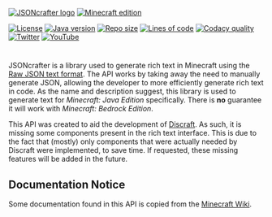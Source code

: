 <!-- Font: Minecraft Evenings, found at: https://www.fontspace.com/minecraft-evenings-font-f17735 -->
[![JSONcrafter logo](https://user-images.githubusercontent.com/5157755/125183780-d6f06480-e1de-11eb-8e99-924f6a566a1e.png)](#)
[![Minecraft edition](https://user-images.githubusercontent.com/5157755/125366926-c81fc400-e33c-11eb-89b2-6ffcba67267e.png)](#)

[![License](https://img.shields.io/github/license/whirvis/mc-text-java)](https://choosealicense.com/licenses/mit/)
[![Java version](https://img.shields.io/badge/version-8-orange?style=flat&logo=java)](#)
[![Repo size](https://img.shields.io/github/repo-size/whirvis/mc-text-java)](#)
[![Lines of code](https://img.shields.io/tokei/lines/github/whirvis/mc-text-java)](#)
[![Codacy quality](https://app.codacy.com/project/badge/Grade/e05832a47aba460ead07c229c384461d)](https://www.codacy.com/gh/Whirvis/jsoncrafter-java/dashboard?utm_source=github.com&amp;utm_medium=referral&amp;utm_content=Whirvis/jsoncrafter-java&amp;utm_campaign=Badge_Grade)
[![Twitter](https://img.shields.io/twitter/follow/whirvis?color=%2300acee&label=%40whirvis&style=flat&logo=twitter)](https://twitter.com/whirvis/)
[![YouTube](https://img.shields.io/youtube/channel/subscribers/UC9wxFSON2eQRSxE2OUznP8w?label=Whirvis&style=flat&logo=youtube&logoColor=red)](https://www.youtube.com/channel/UC9wxFSON2eQRSxE2OUznP8w)

#
JSONcrafter is a library used to generate rich text in Minecraft using the [Raw JSON text format](https://minecraft.fandom.com/wiki/Raw_JSON_text_format).
The API works by taking away the need to manually generate JSON, allowing the developer to more efficiently generate rich text in code.
As the name and description suggest, this library is used to generate text for *Minecraft: Java Edition* specifically.
There is **no** guarantee it will work with *Minecraft: Bedrock Edition*.

This API was created to aid the development of [Discraft](https://github.com/whirvis/discraft).
As such, it is missing some components present in the rich text interface.
This is due to the fact that (mostly) only components that were actually needed by Discraft were implemented, to save time.
If requested, these missing features will be added in the future.

## Documentation Notice
Some documentation found in this API is copied from the [Minecraft Wiki](https://minecraft.fandom.com/wiki/Raw_JSON_text_format).
